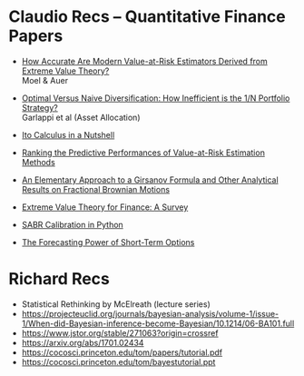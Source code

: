 # Claudio Recs – Quantitative Finance Papers

- [How Accurate Are Modern Value-at-Risk Estimators Derived from Extreme Value Theory?](https://link.springer.com/article/10.1007/s11156-017-0652-y)  
  Moel & Auer

- [Optimal Versus Naive Diversification: How Inefficient is the 1/N Portfolio Strategy?](https://academic.oup.com/rfs/article-abstract/22/5/1915/1592901?redirectedFrom=fulltext)  
  Garlappi et al (Asset Allocation)

- [Ito Calculus in a Nutshell](http://quantum.phys.cmu.edu/QIP/ito_calculus.pdf)

- [Ranking the Predictive Performances of Value-at-Risk Estimation Methods](https://www.sciencedirect.com/science/article/abs/pii/S0169207012000027)

- [An Elementary Approach to a Girsanov Formula and Other Analytical Results on Fractional Brownian Motions](https://www.jstor.org/stable/3318691?seq=1#metadata_info_tab_contents)

- [Extreme Value Theory for Finance: A Survey](https://ideas.repec.org/p/bdi/opques/qef_99_11.html)

- [SABR Calibration in Python](https://papers.ssrn.com/sol3/papers.cfm?abstract_id=2725485)

- [The Forecasting Power of Short-Term Options](https://papers.ssrn.com/sol3/papers.cfm?abstract_id=3622433)

# Richard Recs

- Statistical Rethinking by McElreath (lecture series)
- https://projecteuclid.org/journals/bayesian-analysis/volume-1/issue-1/When-did-Bayesian-inference-become-Bayesian/10.1214/06-BA101.full
- https://www.jstor.org/stable/271063?origin=crossref
- https://arxiv.org/abs/1701.02434
- https://cocosci.princeton.edu/tom/papers/tutorial.pdf
- https://cocosci.princeton.edu/tom/bayestutorial.ppt
